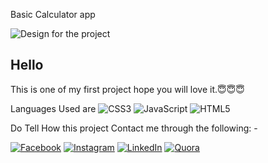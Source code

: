 Basic Calculator app

![Design for the project](https://raw.githubusercontent.com/codedamn-projects/calculator-clone/main/assets/Gittty_Calculator_Pro.jpeg)

## Hello 

This is one of my first project hope you will love it.😇😇😇

Languages Used are ![CSS3](https://img.shields.io/badge/css3-%231572B6.svg?style=for-the-badge&logo=css3&logoColor=white) ![JavaScript](https://img.shields.io/badge/javascript-%23323330.svg?style=for-the-badge&logo=javascript&logoColor=%23F7DF1E) ![HTML5](https://img.shields.io/badge/html5-%23E34F26.svg?style=for-the-badge&logo=html5&logoColor=white)


Do Tell How this project 
Contact me through the following: -

[![Facebook](https://img.shields.io/badge/Facebook-%231877F2.svg?logo=Facebook&logoColor=white)](https://facebook.com/arnavrangari.rangari) [![Instagram](https://img.shields.io/badge/Instagram-%23E4405F.svg?logo=Instagram&logoColor=white)](https://instagram.com/hashtag_longrangers) [![LinkedIn](https://img.shields.io/badge/LinkedIn-%230077B5.svg?logo=linkedin&logoColor=white)](https://linkedin.com/in/arnav-rangari) [![Quora](https://img.shields.io/badge/Quora-%23B92B27.svg?logo=Quora&logoColor=white)](https://quora.com/profile/Arnav-Rangari)
